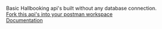 Basic Hallbooking api's built without any database connection. <br/>
<a href="https://www.postman.com/surendiran04/workspace/hall-booking/request/31848003-9369aa0e-ad0c-4ffa-8c69-4e501812e929">Fork this api's into your postman workspace</a> <br/>
<a href="https://drive.google.com/file/d/19lSYzyUcG6JpV04f2Dsu7x1xLghJQdEG/view?usp=drive_link">Documentation</a>


